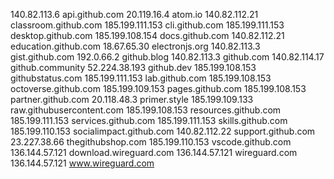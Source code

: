 140.82.113.6 api.github.com
20.119.16.4 atom.io
140.82.112.21 classroom.github.com
185.199.111.153 cli.github.com
185.199.111.153 desktop.github.com
185.199.108.154 docs.github.com
140.82.112.21 education.github.com
18.67.65.30 electronjs.org
140.82.113.3 gist.github.com
192.0.66.2 github.blog
140.82.113.3 github.com
140.82.114.17 github.community
52.224.38.193 github.dev
185.199.108.153 githubstatus.com
185.199.111.153 lab.github.com
185.199.108.153 octoverse.github.com
185.199.109.153 pages.github.com
185.199.108.153 partner.github.com
20.118.48.3 primer.style
185.199.109.133 raw.githubusercontent.com
185.199.108.153 resources.github.com
185.199.111.153 services.github.com
185.199.111.153 skills.github.com
185.199.110.153 socialimpact.github.com
140.82.112.22 support.github.com
23.227.38.66 thegithubshop.com
185.199.110.153 vscode.github.com
136.144.57.121 download.wireguard.com
136.144.57.121 wireguard.com
136.144.57.121 www.wireguard.com

